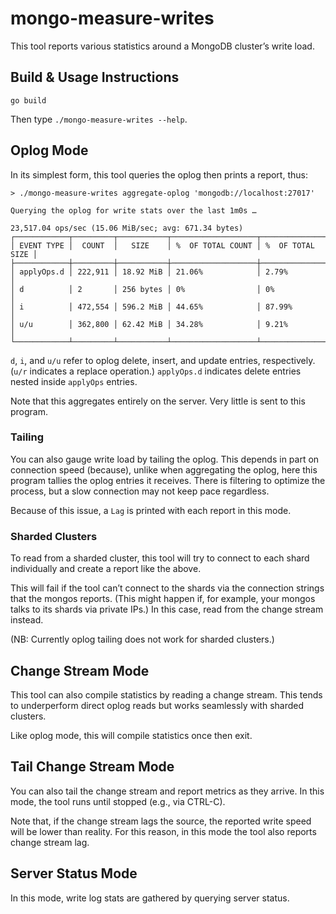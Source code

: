 # mongo-measure-writes

This tool reports various statistics around a MongoDB cluster’s write load.

## Build & Usage Instructions
```
go build
```
Then type `./mongo-measure-writes --help`.

## Oplog Mode

In its simplest form, this tool queries the oplog then prints a report, thus:
```
> ./mongo-measure-writes aggregate-oplog 'mongodb://localhost:27017'

Querying the oplog for write stats over the last 1m0s …

23,517.04 ops/sec (15.06 MiB/sec; avg: 671.34 bytes)
┌────────────┬─────────┬───────────┬───────────────────┬──────────────────┐
│ EVENT TYPE │  COUNT  │   SIZE    │ %  OF TOTAL COUNT │ %  OF TOTAL SIZE │
├────────────┼─────────┼───────────┼───────────────────┼──────────────────┤
│ applyOps.d │ 222,911 │ 18.92 MiB │ 21.06%            │ 2.79%            │
│ d          │ 2       │ 256 bytes │ 0%                │ 0%               │
│ i          │ 472,554 │ 596.2 MiB │ 44.65%            │ 87.99%           │
│ u/u        │ 362,800 │ 62.42 MiB │ 34.28%            │ 9.21%            │
└────────────┴─────────┴───────────┴───────────────────┴──────────────────┘
```
`d`, `i`, and `u/u` refer to oplog delete, insert, and update entries,
respectively. (`u/r` indicates a replace operation.) `applyOps.d` indicates
delete entries nested inside `applyOps` entries.

Note that this aggregates entirely on the server. Very little is sent to
this program.

### Tailing

You can also gauge write load by tailing the oplog. This depends in part on
connection speed (because), unlike when aggregating the oplog, here this
program tallies the oplog entries it receives. There is filtering to optimize
the process, but a slow connection may not keep pace regardless.

Because of this issue, a `Lag` is printed with each report in this mode.

### Sharded Clusters

To read from a sharded cluster, this tool will try to connect to each
shard individually and create a report like the above.

This will fail if the tool can’t connect to the shards via the connection
strings that the mongos reports. (This might happen if, for example, your
mongos talks to its shards via private IPs.) In this case, read from the
change stream instead.

(NB: Currently oplog tailing does not work for sharded clusters.)

## Change Stream Mode

This tool can also compile statistics by reading a change stream. This
tends to underperform direct oplog reads but works seamlessly with sharded
clusters.

Like oplog mode, this will compile statistics once then exit.

## Tail Change Stream Mode

You can also tail the change stream and report metrics as they arrive.
In this mode, the tool runs until stopped (e.g., via CTRL-C).

Note that, if the change stream lags the source, the reported write speed
will be lower than reality. For this reason, in this mode the tool also
reports change stream lag.

## Server Status Mode

In this mode, write log stats are gathered by querying server status.
